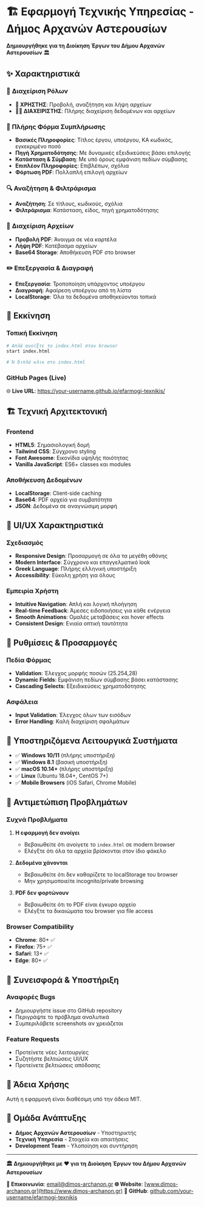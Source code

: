 # 🏗️ Εφαρμογή Τεχνικής Υπηρεσίας - Δήμος Αρχανών Αστερουσίων

**Δημιουργήθηκε για τη Διοίκηση Έργων του Δήμου Αρχανών Αστερουσίων** 🏛️

## ✨ **Χαρακτηριστικά**

### 🎯 **Διαχείριση Ρόλων**
- **👤 ΧΡΗΣΤΗΣ**: Προβολή, αναζήτηση και λήψη αρχείων
- **👨‍💼 ΔΙΑΧΕΙΡΙΣΤΗΣ**: Πλήρης διαχείριση δεδομένων και αρχείων

### 📝 **Πλήρης Φόρμα Συμπλήρωσης**
- **Βασικές Πληροφορίες**: Τίτλος έργου, υποέργου, ΚΑ κωδικός, εγκεκριμένο ποσό
- **Πηγή Χρηματοδότησης**: Με δυναμικές εξειδικεύσεις βάσει επιλογής
- **Κατάσταση & Σύμβαση**: Με υπό όρους εμφάνιση πεδίων σύμβασης
- **Επιπλέον Πληροφορίες**: Επιβλέπων, σχόλια
- **Φόρτωση PDF**: Πολλαπλή επιλογή αρχείων

### 🔍 **Αναζήτηση & Φιλτράρισμα**
- **Αναζήτηση**: Σε τίτλους, κωδικούς, σχόλια
- **Φιλτράρισμα**: Κατάσταση, είδος, πηγή χρηματοδότησης

### 📁 **Διαχείριση Αρχείων**
- **Προβολή PDF**: Άνοιγμα σε νέα καρτέλα
- **Λήψη PDF**: Κατέβασμα αρχείων
- **Base64 Storage**: Αποθήκευση PDF στο browser

### ✏️ **Επεξεργασία & Διαγραφή**
- **Επεξεργασία**: Τροποποίηση υπάρχοντος υποέργου
- **Διαγραφή**: Αφαίρεση υποέργου από τη λίστα
- **LocalStorage**: Όλα τα δεδομένα αποθηκεύονται τοπικά

## 🚀 **Εκκίνηση**

### **Τοπική Εκκίνηση**
```bash
# Απλά ανοίξτε το index.html στον browser
start index.html

# Ή διπλό κλικ στο index.html
```

### **GitHub Pages (Live)**
🌐 **Live URL**: https://your-username.github.io/efarmogi-texnikis/

## 🏗️ **Τεχνική Αρχιτεκτονική**

### **Frontend**
- **HTML5**: Σημασιολογική δομή
- **Tailwind CSS**: Σύγχρονο styling
- **Font Awesome**: Εικονίδια υψηλής ποιότητας
- **Vanilla JavaScript**: ES6+ classes και modules

### **Αποθήκευση Δεδομένων**
- **LocalStorage**: Client-side caching
- **Base64**: PDF αρχεία για συμβατότητα
- **JSON**: Δεδομένα σε αναγνώσιμη μορφή

## 🎨 **UI/UX Χαρακτηριστικά**

### **Σχεδιασμός**
- **Responsive Design**: Προσαρμογή σε όλα τα μεγέθη οθόνης
- **Modern Interface**: Σύγχρονο και επαγγελματικό look
- **Greek Language**: Πλήρης ελληνική υποστήριξη
- **Accessibility**: Εύκολη χρήση για όλους

### **Εμπειρία Χρήστη**
- **Intuitive Navigation**: Απλή και λογική πλοήγηση
- **Real-time Feedback**: Άμεσες ειδοποιήσεις για κάθε ενέργεια
- **Smooth Animations**: Ομαλές μεταβάσεις και hover effects
- **Consistent Design**: Ενιαία οπτική ταυτότητα

## 🔧 **Ρυθμίσεις & Προσαρμογές**

### **Πεδία Φόρμας**
- **Validation**: Έλεγχος μορφής ποσών (25.254,28)
- **Dynamic Fields**: Εμφάνιση πεδίων σύμβασης βάσει κατάστασης
- **Cascading Selects**: Εξειδικεύσεις χρηματοδότησης

### **Ασφάλεια**
- **Input Validation**: Έλεγχος όλων των εισόδων
- **Error Handling**: Καλή διαχείριση σφαλμάτων

## 📱 **Υποστηριζόμενα Λειτουργικά Συστήματα**

- ✅ **Windows 10/11** (πλήρης υποστήριξη)
- ✅ **Windows 8.1** (βασική υποστήριξη)
- ✅ **macOS 10.14+** (πλήρης υποστήριξη)
- ✅ **Linux** (Ubuntu 18.04+, CentOS 7+)
- ✅ **Mobile Browsers** (iOS Safari, Chrome Mobile)

## 🚨 **Αντιμετώπιση Προβλημάτων**

### **Συχνά Προβλήματα**

1. **Η εφαρμογή δεν ανοίγει**
   - Βεβαιωθείτε ότι ανοίγετε το `index.html` σε modern browser
   - Ελέγξτε ότι όλα τα αρχεία βρίσκονται στον ίδιο φάκελο

2. **Δεδομένα χάνονται**
   - Βεβαιωθείτε ότι δεν καθαρίζετε το localStorage του browser
   - Μην χρησιμοποιείτε incognito/private browsing

3. **PDF δεν φορτώνουν**
   - Βεβαιωθείτε ότι το PDF είναι έγκυρο αρχείο
   - Ελέγξτε τα δικαιώματα του browser για file access

### **Browser Compatibility**
- **Chrome**: 80+ ✅
- **Firefox**: 75+ ✅
- **Safari**: 13+ ✅
- **Edge**: 80+ ✅

## 🤝 **Συνεισφορά & Υποστήριξη**

### **Αναφορές Bugs**
- Δημιουργήστε issue στο GitHub repository
- Περιγράψτε το πρόβλημα αναλυτικά
- Συμπεριλάβετε screenshots αν χρειάζεται

### **Feature Requests**
- Προτείνετε νέες λειτουργίες
- Συζητήστε βελτιώσεις UI/UX
- Προτείνετε βελτιώσεις απόδοσης

## 📄 **Άδεια Χρήσης**

Αυτή η εφαρμογή είναι διαθέσιμη υπό την άδεια MIT.

## 👥 **Ομάδα Ανάπτυξης**

- **Δήμος Αρχανών Αστερουσίων** - Υποστηρικτής
- **Τεχνική Υπηρεσία** - Στοιχεία και απαιτήσεις
- **Development Team** - Υλοποίηση και συντήρηση

---

**🏛️ Δημιουργήθηκε με ❤️ για τη Διοίκηση Έργων του Δήμου Αρχανών Αστερουσίων**

**📧 Επικοινωνία**: [email@dimos-archanon.gr](mailto:email@dimos-archanon.gr)
**🌐 Website**: [www.dimos-archanon.gr](https://www.dimos-archanon.gr)
**🐙 GitHub**: [github.com/your-username/efarmogi-texnikis](https://github.com/your-username/efarmogi-texnikis)
